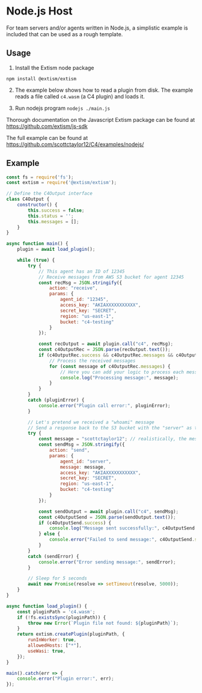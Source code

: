 # Node.js Host

For team servers and/or agents written in Node.js, a simplistic example is included that can be used as a rough template.

## Usage

1. Install the Extism node package
```
npm install @extism/extism
```

2. The example below shows how to read a plugin from disk. The example reads a file called `c4.wasm` (a C4 plugin) and loads it.

3. Run nodejs program `nodejs ./main.js`

Thorough documentation on the Javascript Extism package can be found at <https://github.com/extism/js-sdk>

The full example can be found at <https://github.com/scottctaylor12/C4/examples/nodejs/>

## Example

```javascript
const fs = require('fs');
const extism = require('@extism/extism');

// Define the C4Output interface
class C4Output {
    constructor() {
        this.success = false;
        this.status = '';
        this.messages = [];
    }
}

async function main() {
    plugin = await load_plugin();

    while (true) {
        try {
            // This agent has an ID of 12345
            // Receive messages from AWS S3 bucket for agent 12345
            const recMsg = JSON.stringify({
                action: "receive",
                params: {
                    agent_id: "12345",
                    access_key: "AKIAXXXXXXXXXXX",
                    secret_key: "SECRET",
                    region: "us-east-1",
                    bucket: "c4-testing"
                }
            });

            const recOutput = await plugin.call("c4", recMsg);
            const c4OutputRec = JSON.parse(recOutput.text());
            if (c4OutputRec.success && c4OutputRec.messages && c4OutputRec.messages.length > 0) {
                // Process the received messages
                for (const message of c4OutputRec.messages) {
                    // Here you can add your logic to process each message
                    console.log("Processing message:", message);
                }
            }
        } 
        catch (pluginError) {
            console.error("Plugin call error:", pluginError);
        }

        // Let's pretend we received a "whoami" message
        // Send a response back to the S3 bucket with the "server" as the recipient
        try {
            const message = "scottctaylor12"; // realistically, the message is probably a format specific to your C2
            const sendMsg = JSON.stringify({
                action: "send",
                params: {
                    agent_id: "server",
                    message: message,
                    access_key: "AKIAXXXXXXXXXXX",
                    secret_key: "SECRET",
                    region: "us-east-1",
                    bucket: "c4-testing"
                }
            });

            const sendOutput = await plugin.call("c4", sendMsg);
            const c4OutputSend = JSON.parse(sendOutput.text());
            if (c4OutputSend.success) {
                console.log("Message sent successfully:", c4OutputSend.status);
            } else {
                console.error("Failed to send message:", c4OutputSend.status);
            }
        }
        catch (sendError) {
            console.error("Error sending message:", sendError);
        }

        // Sleep for 5 seconds
        await new Promise(resolve => setTimeout(resolve, 5000));
    }
}

async function load_plugin() {
    const pluginPath = 'c4.wasm';
    if (!fs.existsSync(pluginPath)) {
        throw new Error(`Plugin file not found: ${pluginPath}`);
    }
    return extism.createPlugin(pluginPath, {
        runInWorker: true,
        allowedHosts: ["*"],
        useWasi: true,
    });
}

main().catch(err => {
    console.error("Plugin error:", err);
});

```